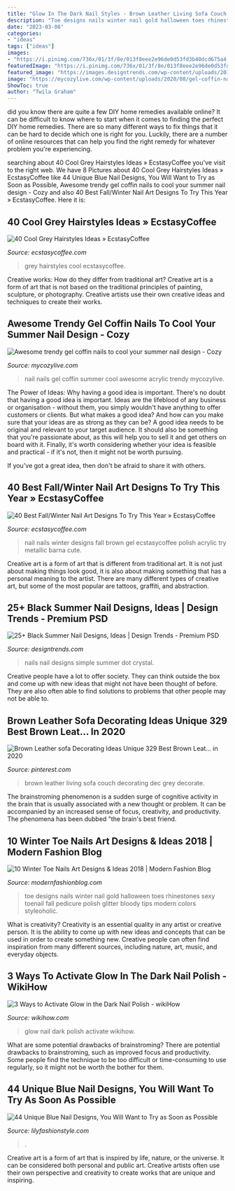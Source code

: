 ```yaml
---
title: "Glow In The Dark Nail Styles - Brown Leather Living Sofa Couch Decorating Dec Grey Decorate"
description: "Toe designs nails winter nail gold halloween toes rhinestones sexy toenail fall pedicure polish glitter bloody tips modern colors styleoholic"
date: "2023-03-08"
categories:
- "ideas"
tags: ["ideas"]
images:
- "https://i.pinimg.com/736x/01/3f/8e/013f8eee2e96de0d53fd3b40dcd675a4.jpg"
featuredImage: "https://i.pinimg.com/736x/01/3f/8e/013f8eee2e96de0d53fd3b40dcd675a4.jpg"
featured_image: "https://images.designtrends.com/wp-content/uploads/2016/04/05111552/Simple-Black-Nails-With-Dot-Crystal.jpg"
image: "https://mycozylive.com/wp-content/uploads/2020/08/gel-coffin-nail-7.jpg"
ShowToc: true
author: "Twila Graham"
---
```



did you know there are quite a few DIY home remedies available online?
It can be difficult to know where to start when it comes to finding the perfect DIY home remedies. There are so many different ways to fix things that it can be hard to decide which one is right for you. Luckily, there are a number of online resources that can help you find the right remedy for whatever problem you're experiencing.

	

		
searching about 40 Cool Grey Hairstyles Ideas » EcstasyCoffee you've visit to the right web. We have 8 Pictures about 40 Cool Grey Hairstyles Ideas » EcstasyCoffee like 44 Unique Blue Nail Designs, You Will Want to Try as Soon as Possible, Awesome trendy gel coffin nails to cool your summer nail design - Cozy and also 40 Best Fall/Winter Nail Art Designs To Try This Year » EcstasyCoffee. Here it is:
		
    
## 40 Cool Grey Hairstyles Ideas » EcstasyCoffee

<img loading=lazy src="https://i1.wp.com/www.ecstasycoffee.com/wp-content/uploads/2016/10/Grey-Hairstyles-Ideas-26.jpg" onerror="this.onerror=null;this.src='https://tse4.mm.bing.net/th?id=OIP.sdz-7C2dQ63AIhtx0kZ7TQHaKS&amp;pid=15.1';" alt="40 Cool Grey Hairstyles Ideas » EcstasyCoffee">

_Source: ecstasycoffee.com_

>grey hairstyles cool ecstasycoffee. 

	

Creative works: How do they differ from traditional art?
Creative art is a form of art that is not based on the traditional principles of painting, sculpture, or photography. Creative artists use their own creative ideas and techniques to create their works.

    
## Awesome Trendy Gel Coffin Nails To Cool Your Summer Nail Design - Cozy

<img loading=lazy src="https://mycozylive.com/wp-content/uploads/2020/08/gel-coffin-nail-7.jpg" onerror="this.onerror=null;this.src='https://tse3.mm.bing.net/th?id=OIP.NtGnIv348y3ZiTm8YNI7lAHaKY&amp;pid=15.1';" alt="Awesome trendy gel coffin nails to cool your summer nail design - Cozy">

_Source: mycozylive.com_

>nail nails gel coffin summer cool awesome acrylic trendy mycozylive. 

	

The Power of Ideas: Why having a good idea is important.
There's no doubt that having a good idea is important. Ideas are the lifeblood of any business or organisation - without them, you simply wouldn't have anything to offer customers or clients. But what makes a good idea? And how can you make sure that your ideas are as strong as they can be?
A good idea needs to be original and relevant to your target audience. It should also be something that you're passionate about, as this will help you to sell it and get others on board with it. Finally, it's worth considering whether your idea is feasible and practical - if it's not, then it might not be worth pursuing.

If you've got a great idea, then don't be afraid to share it with others.

    
## 40 Best Fall/Winter Nail Art Designs To Try This Year » EcstasyCoffee

<img loading=lazy src="https://i0.wp.com/www.ecstasycoffee.com/wp-content/uploads/2016/10/Bloody-red-and-brown-winter-nail-art.jpg" onerror="this.onerror=null;this.src='https://tse2.mm.bing.net/th?id=OIP.muRYAC6qxU1s0oCxfCCeYQHaID&amp;pid=15.1';" alt="40 Best Fall/Winter Nail Art Designs To Try This Year » EcstasyCoffee">

_Source: ecstasycoffee.com_

>nail nails winter designs fall brown gel ecstasycoffee polish acrylic try metallic barna cute. 

	

Creative art is a form of art that is different from traditional art. It is not just about making things look good, it is also about making something that has a personal meaning to the artist. There are many different types of creative art, but some of the most popular are tattoos, graffiti, and abstraction.

    
## 25+ Black Summer Nail Designs, Ideas | Design Trends - Premium PSD

<img loading=lazy src="https://images.designtrends.com/wp-content/uploads/2016/04/05111552/Simple-Black-Nails-With-Dot-Crystal.jpg" onerror="this.onerror=null;this.src='https://tse3.mm.bing.net/th?id=OIP.dDENIgHxOz4YLiNauXgaagHaHa&amp;pid=15.1';" alt="25+ Black Summer Nail Designs, Ideas | Design Trends - Premium PSD">

_Source: designtrends.com_

>nails nail designs simple summer dot crystal. 

	

Creative people have a lot to offer society. They can think outside the box and come up with new ideas that might not have been thought of before. They are also often able to find solutions to problems that other people may not be able to.

    
## Brown Leather Sofa Decorating Ideas Unique 329 Best Brown Leat… In 2020

<img loading=lazy src="https://i.pinimg.com/736x/01/3f/8e/013f8eee2e96de0d53fd3b40dcd675a4.jpg" onerror="this.onerror=null;this.src='https://tse2.mm.bing.net/th?id=OIP.U4GCR2AZDg4F6lKBNXG_KQHaLH&amp;pid=15.1';" alt="Brown Leather sofa Decorating Ideas Unique 329 Best Brown Leat… in 2020">

_Source: pinterest.com_

>brown leather living sofa couch decorating dec grey decorate. 

	

The brainstroming phenomenon is a sudden surge of cognitive activity in the brain that is usually associated with a new thought or problem. It can be accompanied by an increased sense of focus, creativity, and productivity. The phenomena has been dubbed "the brain's best friend.

    
## 10 Winter Toe Nails Art Designs &amp; Ideas 2018 | Modern Fashion Blog

<img loading=lazy src="http://modernfashionblog.com/wp-content/uploads/2017/12/10-Winter-Toe-Nails-Art-Designs-Ideas-2018-7.gif" onerror="this.onerror=null;this.src='https://tse1.mm.bing.net/th?id=OIP.1mrxXQa10Q7dy3OSSh_k9wHaG9&amp;pid=15.1';" alt="10 Winter Toe Nails Art Designs &amp; Ideas 2018 | Modern Fashion Blog">

_Source: modernfashionblog.com_

>toe designs nails winter nail gold halloween toes rhinestones sexy toenail fall pedicure polish glitter bloody tips modern colors styleoholic. 

	

What is creativity?
Creativity is an essential quality in any artist or creative person. It is the ability to come up with new ideas and concepts that can be used in order to create something new. Creative people can often find inspiration from many different sources, including nature, art, music, and everyday objects.

    
## 3 Ways To Activate Glow In The Dark Nail Polish - WikiHow

<img loading=lazy src="http://www.wikihow.com/images/9/99/Activate-Glow-in-the-Dark-Nail-Polish-Final.jpg" onerror="this.onerror=null;this.src='https://tse2.mm.bing.net/th?id=OIP.5lAtAgpKxLNeMMHfp-DsjAHaFj&amp;pid=15.1';" alt="3 Ways to Activate Glow in the Dark Nail Polish - wikiHow">

_Source: wikihow.com_

>glow nail dark polish activate wikihow. 

	

What are some potential drawbacks of brainstroming?
There are potential drawbacks to brainstroming, such as improved focus and productivity. Some people find the technique to be too difficult or time-consuming to use regularly, so it might not be worth the bother for them.

    
## 44 Unique Blue Nail Designs, You Will Want To Try As Soon As Possible

<img loading=lazy src="https://lilyfashionstyle.com/wp-content/uploads/2020/02/26-17.jpg" onerror="this.onerror=null;this.src='https://tse4.mm.bing.net/th?id=OIP.HbjkhM9kdBUjuk5aZEUlZQHaLG&amp;pid=15.1';" alt="44 Unique Blue Nail Designs, You Will Want to Try as Soon as Possible">

_Source: lilyfashionstyle.com_

>. 

	

Creative art is a form of art that is inspired by life, nature, or the universe. It can be considered both personal and public art. Creative artists often use their own perspective and creativity to create works that are unique and inspiring.

